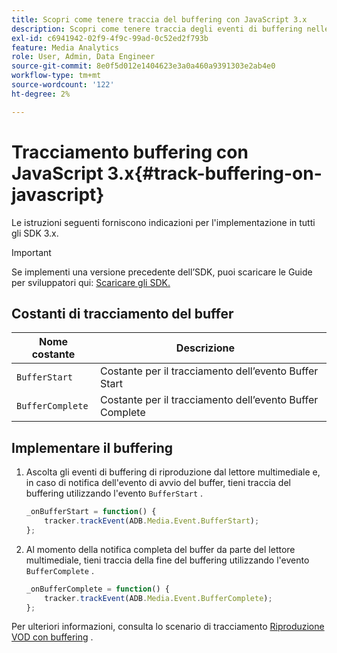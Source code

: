 ```yaml
---
title: Scopri come tenere traccia del buffering con JavaScript 3.x
description: Scopri come tenere traccia degli eventi di buffering nelle app del browser (JS).
exl-id: c6941942-02f9-4f9c-99ad-0c52ed2f793b
feature: Media Analytics
role: User, Admin, Data Engineer
source-git-commit: 8e0f5d012e1404623e3a0a460a9391303e2ab4e0
workflow-type: tm+mt
source-wordcount: '122'
ht-degree: 2%

---
```


# Tracciamento buffering con JavaScript 3.x{#track-buffering-on-javascript}

Le istruzioni seguenti forniscono indicazioni per l&#39;implementazione in tutti gli SDK 3.x.

>[!IMPORTANT]
>
>Se implementi una versione precedente dell’SDK, puoi scaricare le Guide per sviluppatori qui: [Scaricare gli SDK.](/help/sdk-implement/download-sdks.md)

## Costanti di tracciamento del buffer

| Nome costante | Descrizione     |
|---|---|
| `BufferStart` | Costante per il tracciamento dell’evento Buffer Start |
| `BufferComplete` | Costante per il tracciamento dell’evento Buffer Complete |

## Implementare il buffering

1. Ascolta gli eventi di buffering di riproduzione dal lettore multimediale e, in caso di notifica dell&#39;evento di avvio del buffer, tieni traccia del buffering utilizzando l&#39;evento `BufferStart` .

   ```js
   _onBufferStart = function() {
       tracker.trackEvent(ADB.Media.Event.BufferStart);
   };
   ```

1. Al momento della notifica completa del buffer da parte del lettore multimediale, tieni traccia della fine del buffering utilizzando l&#39;evento `BufferComplete` .

   ```js
   _onBufferComplete = function() {
       tracker.trackEvent(ADB.Media.Event.BufferComplete);
   };
   ```

Per ulteriori informazioni, consulta lo scenario di tracciamento [Riproduzione VOD con buffering](/help/sdk-implement/tracking-scenarios/vod-buffering.md) .
